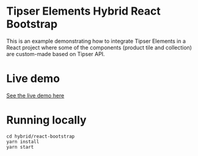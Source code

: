 # Tipser Elements Hybrid React Bootstrap

This is an example demonstrating how to integrate Tipser Elements in a React project where
some of the components (product tile and collection) are custom-made based on Tipser API.

# Live demo

[See the live demo here](https://tipser-elements-hybrid-bootstrap.netlify.app)

# Running locally

```
cd hybrid/react-bootstrap
yarn install
yarn start
```
